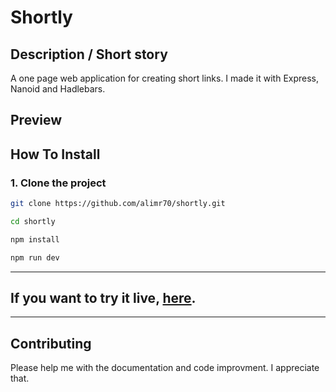 # Shortly

## Description / Short story

A one page web application for creating short links. I made it with Express, Nanoid and Hadlebars.

## Preview

## How To Install

### 1. Clone the project

```bash
git clone https://github.com/alimr70/shortly.git

cd shortly

npm install

npm run dev
```

<hr>

## If you want to try it live, [here](https://advanced-pomodoro.netlify.app/).

<hr>

## Contributing

Please help me with the documentation and code improvment. I appreciate that.
